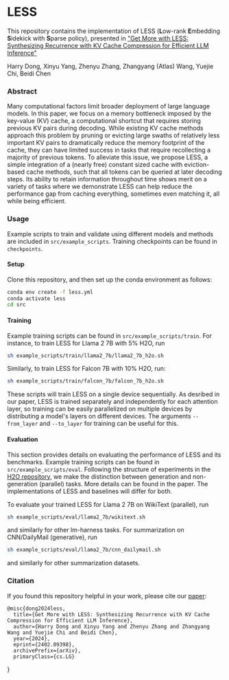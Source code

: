 # LESS

This repository contains the implementation of LESS (**L**ow-rank **E**mbedding **S**idekick with **S**parse policy), presented in ["Get More with LESS: Synthesizing Recurrence with KV Cache Compression for Efficient LLM Inference"](https://arxiv.org/abs/2402.09398)


Harry Dong, Xinyu Yang, Zhenyu Zhang, Zhangyang (Atlas) Wang, Yuejie Chi, Beidi Chen


### Abstract

Many computational factors limit broader deployment of large language models. In this paper, we focus on a memory bottleneck imposed by the key-value (KV) cache, a computational shortcut that requires storing previous KV pairs during decoding. While existing KV cache methods approach this problem by pruning or evicting large swaths of relatively less important KV pairs to dramatically reduce the memory footprint of the cache, they can have limited success in tasks that require recollecting a majority of previous tokens. To alleviate this issue, we propose LESS, a simple integration of a (nearly free) constant sized cache with eviction-based cache methods, such that all tokens can be queried at later decoding steps. Its ability to retain information throughout time shows merit on a variety of tasks where we demonstrate LESS can help reduce the performance gap from caching everything, sometimes even matching it, all while being efficient.


### Usage

Example scripts to train and validate using different models and methods are included in `src/example_scripts`. Training checkpoints can be found in `checkpoints`.

#### Setup

Clone this repository, and then set up the conda environment as follows:

```bash
conda env create -f less.yml
conda activate less
cd src
```

#### Training

Example training scripts can be found in `src/example_scripts/train`. For instance, to train LESS for Llama 2 7B with 5% H2O, run

```bash
sh example_scripts/train/llama2_7b/llama2_7b_h2o.sh
```

Similarly, to train LESS for Falcon 7B with 10% H2O, run:

```bash
sh example_scripts/train/falcon_7b/falcon_7b_h2o.sh
```

These scripts will train LESS on a single device sequentially. As desribed in our paper, LESS is trained separately and independently for each attention layer, so training can be easily parallelized on multiple devices by distributing a model's layers on different devices. The arguments `--from_layer` and `--to_layer` for training can be useful for this. 


#### Evaluation

This section provides details on evaluating the performance of LESS and its benchmarks. Example training scripts can be found in `src/example_scripts/eval`. Following the structure of experiments in the [H2O repository](https://github.com/FMInference/H2O/tree/main), we make the distinction between generation and non-generation (parallel) tasks. More details can be found in the paper. The implementations of LESS and baselines will differ for both. 

To evaluate your trained LESS for Llama 2 7B on WikiText (parallel), run 

```bash
sh example_scripts/eval/llama2_7b/wikitext.sh
```

and similarly for other lm-harness tasks. For summarization on CNN/DailyMail (generative), run

```bash
sh example_scripts/eval/llama2_7b/cnn_dailymail.sh
```
and similarly for other summarization datasets.

<!-- We have also provided trained LESS kernels for Llama 2 7B with 5% H2O in `checkpoints/llama2_7b_less_5_h2o`. Simply replace the original argument `--saved_model_name` with "llama2_7b_less_5_h2o" in `example_scripts/eval/llama2_7b/wikitext.sh` and `example_scripts/eval/llama2_7b/cnn_dailymail.sh` before running the above evaluation examples. -->


### Citation

If you found this repository helpful in your work, please cite our [paper](https://arxiv.org/abs/2402.09398):

    @misc{dong2024less,
      title={Get More with LESS: Synthesizing Recurrence with KV Cache Compression for Efficient LLM Inference}, 
      author={Harry Dong and Xinyu Yang and Zhenyu Zhang and Zhangyang Wang and Yuejie Chi and Beidi Chen},
      year={2024},
      eprint={2402.09398},
      archivePrefix={arXiv},
      primaryClass={cs.LG}
}

